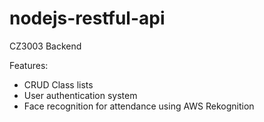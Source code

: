 # nodejs-restful-api

CZ3003 Backend

Features:
- CRUD Class lists
- User authentication system
- Face recognition for attendance using AWS Rekognition